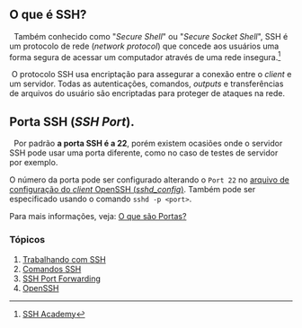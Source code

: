 ## O que é SSH?
&nbsp; Também conhecido como "*Secure Shell*" ou "*Secure Socket Shell*", SSH é um protocolo de rede (*network protocol*) que concede aos usuários uma forma segura de acessar um computador através de uma rede insegura.[^1]

[^1]:[SSH Academy](https://www.ssh.com/academy/ssh)


&nbsp;O protocolo SSH usa encriptação para assegurar a conexão entre o *client* e um servidor. Todas as autenticações, comandos, *outputs* e transferências de arquivos do usuário são encriptadas para proteger de ataques na rede.

## Porta SSH (*SSH Port*).
&nbsp; Por padrão **a porta SSH é a 22**, porém existem ocasiões onde o servidor SSH pode usar uma porta diferente, como no caso de testes de servidor por exemplo.

O número da porta pode ser configurado alterando o `Port 22` no [arquivo de configuração do *client* OpenSSH (*sshd_config*)](.\4.%20OpenSSH.md). Também pode ser especificado usando o comando `sshd -p <port>`.

Para mais informações, veja: [O que são Portas?](../Dicionário/Port.md)

### Tópicos

1. [Trabalhando com SSH](./1.%20Working%20With%20SSH.md)
2. [Comandos SSH](./2.%20SSH%20Commands.md)
3. [SSH Port Forwarding](./3.%20Port%20Forwarding.md)
4. [OpenSSH](./4.%20OpenSSH.md)
